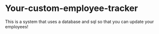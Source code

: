 # Your-custom-employee-tracker
This is a system that uses a database and sql so that you can update your employees!
